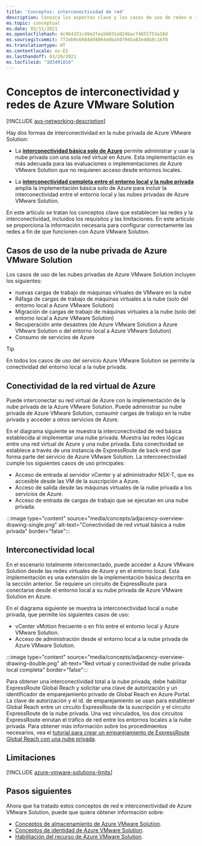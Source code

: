 ```yaml
---
title: 'Conceptos: interconectividad de red'
description: Conozca los aspectos clave y los casos de uso de redes e interconectividad en Azure VMware Solution.
ms.topic: conceptual
ms.date: 03/11/2021
ms.openlocfilehash: 4c964151c49e2fea56031dd24bacf4655753a18d
ms.sourcegitcommit: 772eb9c6684dd4864e0ba507945a83e48b8c16f0
ms.translationtype: HT
ms.contentlocale: es-ES
ms.lasthandoff: 03/20/2021
ms.locfileid: "103491816"
---
```

# <a name="azure-vmware-solution-networking-and-interconnectivity-concepts"></a>Conceptos de interconectividad y redes de Azure VMware Solution

[!INCLUDE [avs-networking-description](includes/azure-vmware-solution-networking-description.md)]

Hay dos formas de interconectividad en la nube privada de Azure VMware Solution:

- La [**interconectividad básica solo de Azure**](#azure-virtual-network-interconnectivity) permite administrar y usar la nube privada con una sola red virtual en Azure. Esta implementación es más adecuada para las evaluaciones o implementaciones de Azure VMware Solution que no requieren acceso desde entornos locales.

- La [**interconectividad completa entre el entorno local y la nube privada**](#on-premises-interconnectivity) amplía la implementación básica solo de Azure para incluir la interconectividad entre el entorno local y las nubes privadas de Azure VMware Solution.
 
En este artículo se tratan los conceptos clave que establecen las redes y la interconectividad, incluidos los requisitos y las limitaciones. En este artículo se proporciona la información necesaria para configurar correctamente las redes a fin de que funcionen con Azure VMware Solution.

## <a name="azure-vmware-solution-private-cloud-use-cases"></a>Casos de uso de la nube privada de Azure VMware Solution

Los casos de uso de las nubes privadas de Azure VMware Solution incluyen los siguientes:
- nuevas cargas de trabajo de máquinas virtuales de VMware en la nube
- Ráfaga de cargas de trabajo de máquinas virtuales a la nube (solo del entorno local a Azure VMware Solution)
- Migración de cargas de trabajo de máquinas virtuales a la nube (solo del entorno local a Azure VMware Solution)
- Recuperación ante desastres (de Azure VMware Solution a Azure VMware Solution o del entorno local a Azure VMware Solution)
- Consumo de servicios de Azure

> [!TIP]
> En todos los casos de uso del servicio Azure VMware Solution se permite la conectividad del entorno local a la nube privada.

## <a name="azure-virtual-network-interconnectivity"></a>Conectividad de la red virtual de Azure

Puede interconectar su red virtual de Azure con la implementación de la nube privada de la Azure VMware Solution. Puede administrar su nube privada de Azure VMware Solution, consumir cargas de trabajo en la nube privada y acceder a otros servicios de Azure.

En el diagrama siguiente se muestra la interconectividad de red básica establecida al implementar una nube privada. Muestra las redes lógicas entre una red virtual de Azure y una nube privada. Esta conectividad se establece a través de una instancia de ExpressRoute de back-end que forma parte del servicio de Azure VMware Solution. La interconectividad cumple los siguientes casos de uso principales:

- Acceso de entrada al servidor vCenter y al administrador NSX-T, que es accesible desde las VM de la suscripción a Azure.
- Acceso de salida desde las máquinas virtuales de la nube privada a los servicios de Azure.
- Acceso de entrada de cargas de trabajo que se ejecutan en una nube privada.


:::image type="content" source="media/concepts/adjacency-overview-drawing-single.png" alt-text="Conectividad de red virtual básica a nube privada" border="false":::

## <a name="on-premises-interconnectivity"></a>Interconectividad local

En el escenario totalmente interconectado, puede acceder a Azure VMware Solution desde las redes virtuales de Azure y en el entorno local. Esta implementación es una extensión de la implementación básica descrita en la sección anterior. Se requiere un circuito de ExpressRoute para conectarse desde el entorno local a su nube privada de Azure VMware Solution en Azure.

En el diagrama siguiente se muestra la interconectividad local a nube privada, que permite los siguientes casos de uso:

- vCenter vMotion frecuente o en frío entre el entorno local y Azure VMware Solution.
- Acceso de administración desde el entorno local a la nube privada de Azure VMware Solution.

:::image type="content" source="media/concepts/adjacency-overview-drawing-double.png" alt-text="Red virtual y conectividad de nube privada local completa" border="false":::

Para obtener una interconectividad total a la nube privada, debe habilitar ExpressRoute Global Reach y solicitar una clave de autorización y un identificador de emparejamiento privado de Global Reach en Azure Portal. La clave de autorización y el id. de emparejamiento se usan para establecer Global Reach entre un circuito ExpressRoute de la suscripción y el circuito ExpressRoute de la nube privada. Una vez vinculados, los dos circuitos ExpressRoute enrutan el tráfico de red entre los entornos locales a la nube privada. Para obtener más información sobre los procedimientos necesarios, vea el [tutorial para crear un emparejamiento de ExpressRoute Global Reach con una nube privada](tutorial-expressroute-global-reach-private-cloud.md).

## <a name="limitations"></a>Limitaciones
[!INCLUDE [azure-vmware-solutions-limits](includes/azure-vmware-solutions-limits.md)]

## <a name="next-steps"></a>Pasos siguientes 

Ahora que ha tratado estos conceptos de red e interconectividad de Azure VMware Solution, puede que quiera obtener información sobre:

- [Conceptos de almacenamiento de Azure VMware Solution](concepts-storage.md).
- [Conceptos de identidad de Azure VMware Solution](concepts-identity.md).
- [Habilitación del recurso de Azure VMware Solution](enable-azure-vmware-solution.md).

<!-- LINKS - external -->
[enable Global Reach]: ../expressroute/expressroute-howto-set-global-reach.md

<!-- LINKS - internal -->
[concepts-upgrades]: ./concepts-upgrades.md
[concepts-storage]: ./concepts-storage.md
